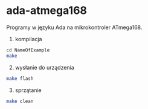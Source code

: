 # ada-atmega168
Programy w języku Ada na mikrokontroler ATmega168.


1. kompilacja

```bash
cd NameOfExample
make
```

2. wysłanie do urządzenia

```bash
make flash
```

3. sprzątanie

```bash
make clean
```

